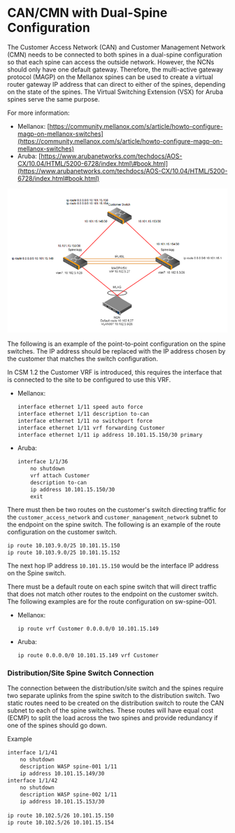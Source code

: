 # CAN/CMN with Dual-Spine Configuration

The Customer Access Network \(CAN\) and Customer Management Network \(CMN\) needs to be connected to both spines in a dual-spine configuration so that each spine can access the outside network. However, the NCNs should only have one default gateway. Therefore, the multi-active gateway protocol \(MAGP\) on the Mellanox spines can be used to create a virtual router gateway IP address that can direct to either of the spines, depending on the state of the spines. The Virtual Switching Extension \(VSX\) for Aruba spines serve the same purpose.

For more information:
<!-- markdown-link-check-disable-next-line -->
- Mellanox: [https://community.mellanox.com/s/article/howto-configure-magp-on-mellanox-switches](https://community.mellanox.com/s/article/howto-configure-magp-on-mellanox-switches)
- Aruba: [https://www.arubanetworks.com/techdocs/AOS-CX/10.04/HTML/5200-6728/index.html\#book.html](https://www.arubanetworks.com/techdocs/AOS-CX/10.04/HTML/5200-6728/index.html#book.html)

![Dual-Spine Configuration](../../../img/operations/CAN_Dual-Spine_Configuration.PNG "Dual-Spine Configuration")

The following is an example of the point-to-point configuration on the spine switches. The IP address should be replaced with the IP address chosen by the customer that matches the switch configuration.

In CSM 1.2 the Customer VRF is introduced, this requires the interface that is connected to the site to be configured to use this VRF.

-   Mellanox:

    ```screen
    interface ethernet 1/11 speed auto force
    interface ethernet 1/11 description to-can
    interface ethernet 1/11 no switchport force
    interface ethernet 1/11 vrf forwarding Customer
    interface ethernet 1/11 ip address 10.101.15.150/30 primary
    ```

-   Aruba:

    ```screen
    interface 1/1/36
        no shutdown
        vrf attach Customer
        description to-can
        ip address 10.101.15.150/30
        exit
    ```

There must then be two routes on the customer's switch directing traffic for the `customer_access_network` and `customer_management_network` subnet to the endpoint on the spine switch. The following is an example of the route configuration on the customer switch.

```
ip route 10.103.9.0/25 10.101.15.150
ip route 10.103.9.0/25 10.101.15.152
```

The next hop IP address `10.101.15.150` would be the interface IP address on the Spine switch.

There must be a default route on each spine switch that will direct traffic that does not match other routes to the endpoint on the customer switch. The following examples are for the route configuration on sw-spine-001.

-   Mellanox:

    ```screen
    ip route vrf Customer 0.0.0.0/0 10.101.15.149
    ```

-   Aruba:

    ```screen
    ip route 0.0.0.0/0 10.101.15.149 vrf Customer
    ```

### Distribution/Site Spine Switch Connection

The connection between the distribution/site switch and the spines require two separate uplinks from the spine switch to the distribution switch. Two static routes need to be created on the distribution switch to route the CAN subnet to each of the spine switches. These routes will have equal cost \(ECMP\) to split the load across the two spines and provide redundancy if one of the spines should go down.

Example

```screen
interface 1/1/41
    no shutdown
    description WASP spine-001 1/11
    ip address 10.101.15.149/30
interface 1/1/42
    no shutdown
    description WASP spine-002 1/11
    ip address 10.101.15.153/30

ip route 10.102.5/26 10.101.15.150
ip route 10.102.5/26 10.101.15.154
```
